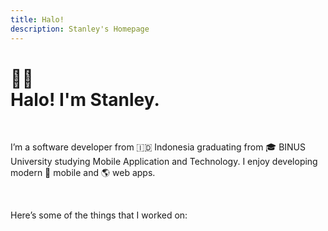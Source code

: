 ```yaml
---
title: Halo!
description: Stanley's Homepage
---
```


# 👋🏼<br>Halo! I'm <emphasize>**Stanley**</emphasize>.
<br>
<p>I’m a software developer from 🇮🇩 Indonesia graduating from 🎓 <hyperlink to="https://binus.ac.id" external>BINUS University</hyperlink> studying Mobile Application and Technology. I enjoy developing modern 📱 mobile and 🌎 web apps.</p>
<br>
<p>Here’s some of the things that I worked on:</p>
